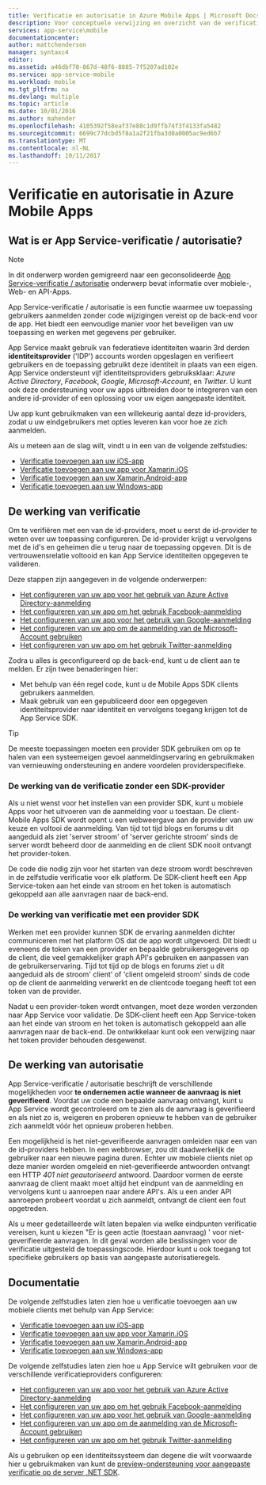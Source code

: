 ```yaml
---
title: Verificatie en autorisatie in Azure Mobile Apps | Microsoft Docs
description: Voor conceptuele verwijzing en overzicht van de verificatie / autorisatie-functie voor Azure Mobile Apps
services: app-service\mobile
documentationcenter: 
author: mattchenderson
manager: syntaxc4
editor: 
ms.assetid: a46dbf70-867d-48f6-8885-7f5207ad102e
ms.service: app-service-mobile
ms.workload: mobile
ms.tgt_pltfrm: na
ms.devlang: multiple
ms.topic: article
ms.date: 10/01/2016
ms.author: mahender
ms.openlocfilehash: 4105392f58eaf37e88c1d9ffb74f3f4133fa5482
ms.sourcegitcommit: 6699c77dcbd5f8a1a2f21fba3d0a0005ac9ed6b7
ms.translationtype: MT
ms.contentlocale: nl-NL
ms.lasthandoff: 10/11/2017
---
```

# <a name="authentication-and-authorization-in-azure-mobile-apps"></a>Verificatie en autorisatie in Azure Mobile Apps
## <a name="what-is-app-service-authentication--authorization"></a>Wat is er App Service-verificatie / autorisatie?
> [!NOTE]
> In dit onderwerp worden gemigreerd naar een geconsolideerde [App Service-verificatie / autorisatie](../app-service/app-service-authentication-overview.md) onderwerp bevat informatie over mobiele-, Web- en API-Apps.
> 
> 

App Service-verificatie / autorisatie is een functie waarmee uw toepassing gebruikers aanmelden zonder code wijzigingen vereist op de back-end voor de app. Het biedt een eenvoudige manier voor het beveiligen van uw toepassing en werken met gegevens per gebruiker.

App Service maakt gebruik van federatieve identiteiten waarin 3rd derden **identiteitsprovider** ('IDP') accounts worden opgeslagen en verifieert gebruikers en de toepassing gebruikt deze identiteit in plaats van een eigen. App Service ondersteunt vijf identiteitsproviders gebruiksklaar: *Azure Active Directory*, *Facebook*, *Google*, *Microsoft-Account*, en *Twitter*. U kunt ook deze ondersteuning voor uw apps uitbreiden door te integreren van een andere id-provider of een oplossing voor uw eigen aangepaste identiteit.

Uw app kunt gebruikmaken van een willekeurig aantal deze id-providers, zodat u uw eindgebruikers met opties leveren kan voor hoe ze zich aanmelden.

Als u meteen aan de slag wilt, vindt u in een van de volgende zelfstudies:

* [Verificatie toevoegen aan uw iOS-app]
* [Verificatie toevoegen aan uw app voor Xamarin.iOS]
* [Verificatie toevoegen aan uw Xamarin.Android-app]
* [Verificatie toevoegen aan uw Windows-app]

## <a name="how-authentication-works"></a>De werking van verificatie
Om te verifiëren met een van de id-providers, moet u eerst de id-provider te weten over uw toepassing configureren. De id-provider krijgt u vervolgens met de id's en geheimen die u terug naar de toepassing opgeven. Dit is de vertrouwensrelatie voltooid en kan App Service identiteiten opgegeven te valideren.

Deze stappen zijn aangegeven in de volgende onderwerpen:

* [Het configureren van uw app voor het gebruik van Azure Active Directory-aanmelding]
* [Het configureren van uw app om het gebruik Facebook-aanmelding]
* [Het configureren van uw app voor het gebruik van Google-aanmelding]
* [Het configureren van uw app om de aanmelding van de Microsoft-Account gebruiken]
* [Het configureren van uw app om het gebruik Twitter-aanmelding]

Zodra u alles is geconfigureerd op de back-end, kunt u de client aan te melden. Er zijn twee benaderingen hier:

* Met behulp van één regel code, kunt u de Mobile Apps SDK clients gebruikers aanmelden.
* Maak gebruik van een gepubliceerd door een opgegeven identiteitsprovider naar identiteit en vervolgens toegang krijgen tot de App Service SDK.

> [!TIP]
> De meeste toepassingen moeten een provider SDK gebruiken om op te halen van een systeemeigen gevoel aanmeldingservaring en gebruikmaken van vernieuwing ondersteuning en andere voordelen providerspecifieke.
> 
> 

### <a name="how-authentication-without-a-provider-sdk-works"></a>De werking van de verificatie zonder een SDK-provider
Als u niet wenst voor het instellen van een provider SDK, kunt u mobiele Apps voor het uitvoeren van de aanmelding voor u toestaan. De client-Mobile Apps SDK wordt opent u een webweergave aan de provider van uw keuze en voltooi de aanmelding. Van tijd tot tijd blogs en forums u dit aangeduid als ziet 'server stroom' of 'server gerichte stroom' sinds de server wordt beheerd door de aanmelding en de client SDK nooit ontvangt het provider-token.

De code die nodig zijn voor het starten van deze stroom wordt beschreven in de zelfstudie verificatie voor elk platform. De SDK-client heeft een App Service-token aan het einde van stroom en het token is automatisch gekoppeld aan alle aanvragen naar de back-end.

### <a name="how-authentication-with-a-provider-sdk-works"></a>De werking van verificatie met een provider SDK
Werken met een provider kunnen SDK de ervaring aanmelden dichter communiceren met het platform OS dat de app wordt uitgevoerd. Dit biedt u eveneens de token van een provider en bepaalde gebruikersgegevens op de client, die veel gemakkelijker graph API's gebruiken en aanpassen van de gebruikerservaring. Tijd tot tijd op de blogs en forums ziet u dit aangeduid als de stroom' client' of 'client omgeleid stroom' sinds de code op de client de aanmelding verwerkt en de clientcode toegang heeft tot een token van de provider.

Nadat u een provider-token wordt ontvangen, moet deze worden verzonden naar App Service voor validatie. De SDK-client heeft een App Service-token aan het einde van stroom en het token is automatisch gekoppeld aan alle aanvragen naar de back-end. De ontwikkelaar kunt ook een verwijzing naar het token provider behouden desgewenst.

## <a name="how-authorization-works"></a>De werking van autorisatie
App Service-verificatie / autorisatie beschrijft de verschillende mogelijkheden voor **te ondernemen actie wanneer de aanvraag is niet geverifieerd**. Voordat uw code een bepaalde aanvraag ontvangt, kunt u App Service wordt gecontroleerd om te zien als de aanvraag is geverifieerd en als niet zo is, weigeren en proberen opnieuw te hebben van de gebruiker zich aanmeldt vóór het opnieuw proberen hebben.

Een mogelijkheid is het niet-geverifieerde aanvragen omleiden naar een van de id-providers hebben. In een webbrowser, zou dit daadwerkelijk de gebruiker naar een nieuwe pagina duren. Echter uw mobiele clients niet op deze manier worden omgeleid en niet-geverifieerde antwoorden ontvangt een HTTP *401 niet geautoriseerd* antwoord. Daardoor vormen de eerste aanvraag de client maakt moet altijd het eindpunt van de aanmelding en vervolgens kunt u aanroepen naar andere API's. Als u een ander API aanroepen probeert voordat u zich aanmeldt, ontvangt de client een fout opgetreden.

Als u meer gedetailleerde wilt laten bepalen via welke eindpunten verificatie vereisen, kunt u kiezen "Er is geen actie (toestaan aanvraag) ' voor niet-geverifieerde aanvragen. In dit geval worden alle beslissingen voor de verificatie uitgesteld de toepassingscode. Hierdoor kunt u ook toegang tot specifieke gebruikers op basis van aangepaste autorisatieregels.

## <a name="documentation"></a>Documentatie
De volgende zelfstudies laten zien hoe u verificatie toevoegen aan uw mobiele clients met behulp van App Service:

* [Verificatie toevoegen aan uw iOS-app]
* [Verificatie toevoegen aan uw app voor Xamarin.iOS]
* [Verificatie toevoegen aan uw Xamarin.Android-app]
* [Verificatie toevoegen aan uw Windows-app]

De volgende zelfstudies laten zien hoe u App Service wilt gebruiken voor de verschillende verificatieproviders configureren:

* [Het configureren van uw app voor het gebruik van Azure Active Directory-aanmelding]
* [Het configureren van uw app om het gebruik Facebook-aanmelding]
* [Het configureren van uw app voor het gebruik van Google-aanmelding]
* [Het configureren van uw app om de aanmelding van de Microsoft-Account gebruiken]
* [Het configureren van uw app om het gebruik Twitter-aanmelding]

Als u gebruiken op een identiteitssysteem dan degene die wilt voorwaarde hier u gebruikmaken van kunt de [preview-ondersteuning voor aangepaste verificatie op de server .NET SDK](app-service-mobile-dotnet-backend-how-to-use-server-sdk.md#custom-auth).

[Verificatie toevoegen aan uw iOS-app]: app-service-mobile-ios-get-started-users.md
[Verificatie toevoegen aan uw app voor Xamarin.iOS]: app-service-mobile-xamarin-ios-get-started-users.md
[Verificatie toevoegen aan uw Xamarin.Android-app]: app-service-mobile-xamarin-android-get-started-users.md
[Verificatie toevoegen aan uw Windows-app]: app-service-mobile-windows-store-dotnet-get-started-users.md

[Het configureren van uw app voor het gebruik van Azure Active Directory-aanmelding]: ../app-service/app-service-mobile-how-to-configure-active-directory-authentication.md
[Het configureren van uw app om het gebruik Facebook-aanmelding]: ../app-service/app-service-mobile-how-to-configure-facebook-authentication.md
[Het configureren van uw app voor het gebruik van Google-aanmelding]: ../app-service/app-service-mobile-how-to-configure-google-authentication.md
[Het configureren van uw app om de aanmelding van de Microsoft-Account gebruiken]: ../app-service/app-service-mobile-how-to-configure-microsoft-authentication.md
[Het configureren van uw app om het gebruik Twitter-aanmelding]: ../app-service/app-service-mobile-how-to-configure-twitter-authentication.md
